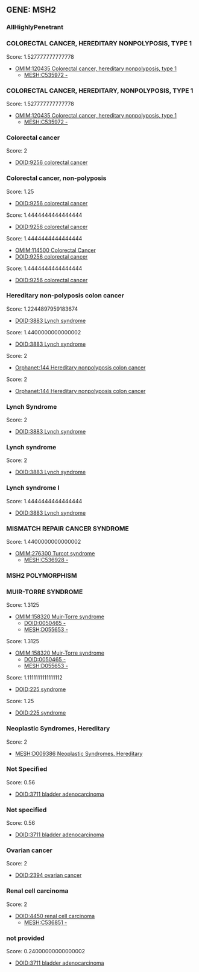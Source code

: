 
## GENE: MSH2

### AllHighlyPenetrant

### COLORECTAL CANCER, HEREDITARY NONPOLYPOSIS, TYPE 1

Score: 1.527777777777778

 * [OMIM:120435 Colorectal cancer, hereditary nonpolyposis, type 1](http://beta.monarchinitiative.org/disease/OMIM:120435)
    * [MESH:C535972 -](http://beta.monarchinitiative.org/disease/MESH:C535972)

### COLORECTAL CANCER, HEREDITARY, NONPOLYPOSIS, TYPE 1

Score: 1.527777777777778

 * [OMIM:120435 Colorectal cancer, hereditary nonpolyposis, type 1](http://beta.monarchinitiative.org/disease/OMIM:120435)
    * [MESH:C535972 -](http://beta.monarchinitiative.org/disease/MESH:C535972)

### Colorectal cancer

Score: 2

 * [DOID:9256 colorectal cancer](http://beta.monarchinitiative.org/disease/DOID:9256)

### Colorectal cancer, non-polyposis

Score: 1.25

 * [DOID:9256 colorectal cancer](http://beta.monarchinitiative.org/disease/DOID:9256)

Score: 1.4444444444444444

 * [DOID:9256 colorectal cancer](http://beta.monarchinitiative.org/disease/DOID:9256)

Score: 1.4444444444444444

 * [OMIM:114500 Colorectal Cancer](http://beta.monarchinitiative.org/disease/OMIM:114500)
 * [DOID:9256 colorectal cancer](http://beta.monarchinitiative.org/disease/DOID:9256)

Score: 1.4444444444444444

 * [DOID:9256 colorectal cancer](http://beta.monarchinitiative.org/disease/DOID:9256)

### Hereditary non-polyposis colon cancer

Score: 1.2244897959183674

 * [DOID:3883 Lynch syndrome](http://beta.monarchinitiative.org/disease/DOID:3883)

Score: 1.4400000000000002

 * [DOID:3883 Lynch syndrome](http://beta.monarchinitiative.org/disease/DOID:3883)

Score: 2

 * [Orphanet:144 Hereditary nonpolyposis colon cancer](http://beta.monarchinitiative.org/disease/Orphanet:144)

Score: 2

 * [Orphanet:144 Hereditary nonpolyposis colon cancer](http://beta.monarchinitiative.org/disease/Orphanet:144)

### Lynch Syndrome

Score: 2

 * [DOID:3883 Lynch syndrome](http://beta.monarchinitiative.org/disease/DOID:3883)

### Lynch syndrome

Score: 2

 * [DOID:3883 Lynch syndrome](http://beta.monarchinitiative.org/disease/DOID:3883)

### Lynch syndrome I

Score: 1.4444444444444444

 * [DOID:3883 Lynch syndrome](http://beta.monarchinitiative.org/disease/DOID:3883)

### MISMATCH REPAIR CANCER SYNDROME

Score: 1.4400000000000002

 * [OMIM:276300 Turcot syndrome](http://beta.monarchinitiative.org/disease/OMIM:276300)
    * [MESH:C536928 -](http://beta.monarchinitiative.org/disease/MESH:C536928)

### MSH2 POLYMORPHISM

### MUIR-TORRE SYNDROME

Score: 1.3125

 * [OMIM:158320 Muir-Torre syndrome](http://beta.monarchinitiative.org/disease/OMIM:158320)
    * [DOID:0050465 -](http://beta.monarchinitiative.org/disease/DOID:0050465)
    * [MESH:D055653 -](http://beta.monarchinitiative.org/disease/MESH:D055653)

Score: 1.3125

 * [OMIM:158320 Muir-Torre syndrome](http://beta.monarchinitiative.org/disease/OMIM:158320)
    * [DOID:0050465 -](http://beta.monarchinitiative.org/disease/DOID:0050465)
    * [MESH:D055653 -](http://beta.monarchinitiative.org/disease/MESH:D055653)

Score: 1.1111111111111112

 * [DOID:225 syndrome](http://beta.monarchinitiative.org/disease/DOID:225)

Score: 1.25

 * [DOID:225 syndrome](http://beta.monarchinitiative.org/disease/DOID:225)

### Neoplastic Syndromes, Hereditary

Score: 2

 * [MESH:D009386 Neoplastic Syndromes, Hereditary](http://beta.monarchinitiative.org/disease/MESH:D009386)

### Not Specified

Score: 0.56

 * [DOID:3711 bladder adenocarcinoma](http://beta.monarchinitiative.org/disease/DOID:3711)

### Not specified

Score: 0.56

 * [DOID:3711 bladder adenocarcinoma](http://beta.monarchinitiative.org/disease/DOID:3711)

### Ovarian cancer

Score: 2

 * [DOID:2394 ovarian cancer](http://beta.monarchinitiative.org/disease/DOID:2394)

### Renal cell carcinoma

Score: 2

 * [DOID:4450 renal cell carcinoma](http://beta.monarchinitiative.org/disease/DOID:4450)
    * [MESH:C536851 -](http://beta.monarchinitiative.org/disease/MESH:C536851)

### not provided

Score: 0.24000000000000002

 * [DOID:3711 bladder adenocarcinoma](http://beta.monarchinitiative.org/disease/DOID:3711)
